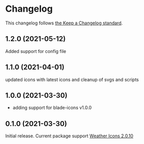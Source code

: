 # Changelog

This changelog follows [the Keep a Changelog standard](https://keepachangelog.com).

## 1.2.0 (2021-05-12)
Added support for config file

## 1.1.0 (2021-04-01)
updated icons with latest icons and cleanup of svgs and scripts

## 1.0.0 (2021-03-30)
* adding support for blade-icons v1.0.0

## 0.1.0 (2021-03-30)

Initial release.
Current package support [Weather Icons 2.0.10](https://github.com/erikflowers/weather-icons/releases/tag/2.0.10)
